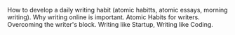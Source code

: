 How to develop a daily writing habit (atomic habitts, atomic essays, morning writing).
Why writing online is important.
Atomic Habits for writers.
Overcoming the writer's block.
Writing like Startup, Writing like Coding.